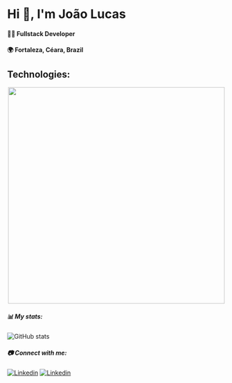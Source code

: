 <h1>Hi 👋, I'm João Lucas</h1>
<h4> 👨‍💻 Fullstack Developer</h4>

<h4> 🌍 Fortaleza, Céara, Brazil</h4> 




##  Technologies:
 

<p align="center">
  <a href="https://skillicons.dev">
    <img src="https://skillicons.dev/icons?i=react,ts,nodejs,firebase" width="500"/>
  </a>
</p>

</div>
 
 
<h5>📊 My stats:</h2>

![GitHub stats](https://github-readme-stats.vercel.app/api?username=JoaoLucas8760&show_icons=true&theme=transparent)
<br/>








<h5>📷 Connect with me:</h2>



[![Linkedin](https://skillicons.dev/icons?i=linkedin)](https://www.linkedin.com/in/joaolucascardoso/)
[![Linkedin](https://skillicons.dev/icons?i=discord)]([https://www.linkedin.com/in/joaolucascardoso/](https://discordapp.com/users/680811631315648543))
                                                                

















